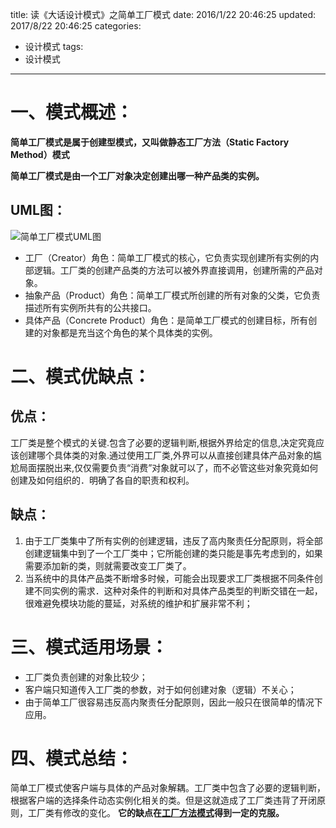 title: 读《大话设计模式》之简单工厂模式
date: 2016/1/22 20:46:25
updated: 2017/8/22 20:46:25
categories:
- 设计模式
tags:
- 设计模式
---
# 一、模式概述：

__简单工厂模式是属于创建型模式，又叫做静态工厂方法（Static Factory Method）模式__

__简单工厂模式是由一个工厂对象决定创建出哪一种产品类的实例。__

## UML图：

![简单工厂模式UML图](http://upload-images.jianshu.io/upload_images/3828003-2250cd1dfdb0d2a9.png?imageMogr2/auto-orient/strip%7CimageView2/2/w/1240)

* 工厂（Creator）角色：简单工厂模式的核心，它负责实现创建所有实例的内部逻辑。工厂类的创建产品类的方法可以被外界直接调用，创建所需的产品对象。
* 抽象产品（Product）角色：简单工厂模式所创建的所有对象的父类，它负责描述所有实例所共有的公共接口。
* 具体产品（Concrete Product）角色：是简单工厂模式的创建目标，所有创建的对象都是充当这个角色的某个具体类的实例。
# 二、模式优缺点：

## 优点：
工厂类是整个模式的关键.包含了必要的逻辑判断,根据外界给定的信息,决定究竟应该创建哪个具体类的对象.通过使用工厂类,外界可以从直接创建具体产品对象的尴尬局面摆脱出来,仅仅需要负责“消费”对象就可以了，而不必管这些对象究竟如何创建及如何组织的．明确了各自的职责和权利。
## 缺点：
1. 由于工厂类集中了所有实例的创建逻辑，违反了高内聚责任分配原则，将全部创建逻辑集中到了一个工厂类中；它所能创建的类只能是事先考虑到的，如果需要添加新的类，则就需要改变工厂类了。
2. 当系统中的具体产品类不断增多时候，可能会出现要求工厂类根据不同条件创建不同实例的需求．这种对条件的判断和对具体产品类型的判断交错在一起，很难避免模块功能的蔓延，对系统的维护和扩展非常不利；

# 三、模式适用场景：
* 工厂类负责创建的对象比较少；
* 客户端只知道传入工厂类的参数，对于如何创建对象（逻辑）不关心；
* 由于简单工厂很容易违反高内聚责任分配原则，因此一般只在很简单的情况下应用。

# 四、模式总结：
简单工厂模式使客户端与具体的产品对象解耦。工厂类中包含了必要的逻辑判断，根据客户端的选择条件动态实例化相关的类。但是这就造成了工厂类违背了开闭原则，工厂类有修改的变化。
__它的缺点在[工厂方法模式](http://www.jianshu.com/p/6377f8b2567d)得到一定的克服。__